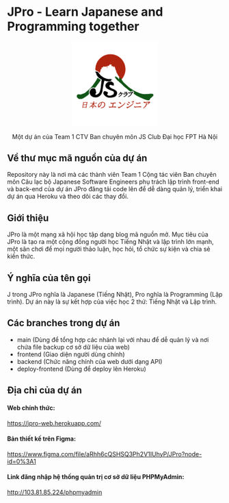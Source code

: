 # JPro - Learn Japanese and Programming together

<p align="center">
  <img alt="JPro logo" width="200" src="https://raw.githubusercontent.com/tunnaduong/jpro/main/js_logo_transparent.png">

<p align="center">Một dự án của Team 1 CTV Ban chuyên môn JS Club Đại học FPT Hà Nội</p>


## Về thư mục mã nguồn của dự án
Repository này là nơi mà các thành viên Team 1 Cộng tác viên Ban chuyên môn Câu lạc bộ Japanese Software Engineers phụ trách lập trình front-end và back-end của dự án JPro đăng tải code lên để dễ dàng quản lý, triển khai dự án qua Heroku và theo dõi các thay đổi.

## Giới thiệu
JPro là một mạng xã hội học tập dạng blog mã nguồn mở. Mục tiêu của JPro là tạo ra một cộng đồng người học Tiếng Nhật và lập trình lớn mạnh, một sân chơi để mọi người thảo luận, học hỏi, tổ chức sự kiện và chia sẻ kiến thức.

## Ý nghĩa của tên gọi
J trong JPro nghĩa là Japanese (Tiếng Nhật), Pro nghĩa là Programming (Lập trình). Dự án này là sự kết hợp của việc học 2 thứ: Tiếng Nhật và Lập trình.

## Các branches trong dự án
 - main (Dùng để tổng hợp các nhánh lại với nhau để dễ quản lý và nơi chứa file backup cơ sở dữ liệu của web)
 - frontend (Giao diện người dùng chính)
 - backend (Chức năng chính của web dưới dạng API)
 - deploy-frontend (Dùng để deploy lên Heroku)

## Địa chỉ của dự án

#### Web chính thức:
https://jpro-web.herokuapp.com/

#### Bản thiết kế trên Figma:
https://www.figma.com/file/aRhh6cQSHSQ3Ph2V1IUhyP/JPro?node-id=0%3A1

#### Link đăng nhập hệ thống quản trị cơ sở dữ liệu PHPMyAdmin:
http://103.81.85.224/phpmyadmin
